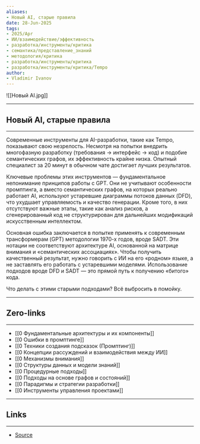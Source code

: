 ```yaml
---
aliases: 
- Новый AI, старые правила 
date: 28-Jun-2025
tags:
- 2025/Apr
- ИИ/взаимодействие/эффективность
- разработка/инструменты/критика
- семантика/представление_знаний
- методология/критика
- разработка/инструменты/критика
- разработка/инструменты/критика/Tempo
author:
- Vladimir Ivanov
---
```

![[Новый AI.jpg]]

-----
##  Новый AI, старые правила 
-----
Современные инструменты для AI-разработки, такие как Tempo, показывают свою незрелость. Несмотря на попытки внедрить многофазную разработку (требования → интерфейс → код) и подобие семантических графов, их эффективность крайне низка. Опытный специалист за 20 минут в обычном чате достигает лучших результатов.

Ключевые проблемы этих инструментов — фундаментальное непонимание принципов работы с GPT. Они не учитывают особенности промптинга, а вместо семантических графов, на которых реально работает AI, используют устаревшие диаграммы потоков данных (DFD), что ухудшает управляемость и качество генерации. Кроме того, в них отсутствуют важные этапы, такие как анализ рисков, а сгенерированный код не структурирован для дальнейших модификаций искусственным интеллектом.

Основная ошибка заключается в попытке применять к современным трансформерам (GPT) методологии 1970-х годов, вроде SADT. Эти нотации не соответствуют архитектуре AI, основанной на матрице внимания и «семантических ассоциациях». Чтобы получить качественный результат, нужно говорить с ИИ на его «родном» языке, а не заставлять его работать с устаревшими моделями. Использование подходов вроде DFD и SADT — это прямой путь к получению «битого» кода.

Что делать с этими старыми подходами? Всё выбросить в помойку.

---
## Zero-links
---
- [[0 Фундаментальные архитектуры и их компоненты]]
- [[0 Ошибки в промптинге]]
- [[0 Техники создания подсказок (Промптинг)]]
- [[0 Концепции рассуждений и взаимодействия между ИИ]]
- [[0 Механизмы внимания]]
- [[0 Структуры данных и модели знаний]]
- [[0 Процедурные подходы]]
- [[0 Подходы на основе графов и состояний]]
- [[0 Парадигмы и стратегии разработки]]
- [[0 Инструменты управления проектами]]

---
## Links
---
- [Source](https://t.me/turboproject/1619)